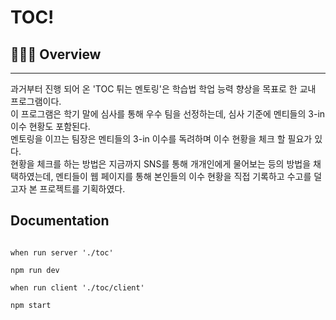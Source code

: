 # TOC!


## 👨🏻‍💻 Overview

-------------------------

과거부터 진행 되어 온 'TOC 튀는 멘토링'은 학습법 학업 능력 향상을 목표로 한 교내 프로그램이다.  
이 프로그램은 학기 말에 심사를 통해 우수 팀을 선정하는데, 심사 기준에 멘티들의 3-in 이수 현황도 포함된다.  
멘토링을 이끄는 팀장은 멘티들의 3-in 이수를 독려하며 이수 현황을 체크 할 필요가 있다.  
현황을 체크를 하는 방법은 지금까지 SNS를 통해 개개인에게 물어보는 등의 방법을 채택하였는데, 멘티들이 웹 페이지를 통해 본인들의 이수 현황을 직접 기록하고 수고를 덜고자 본 프로젝트를 기획하였다.  

## Documentation

~~~shell

when run server './toc'

npm run dev

when run client './toc/client'

npm start

~~~